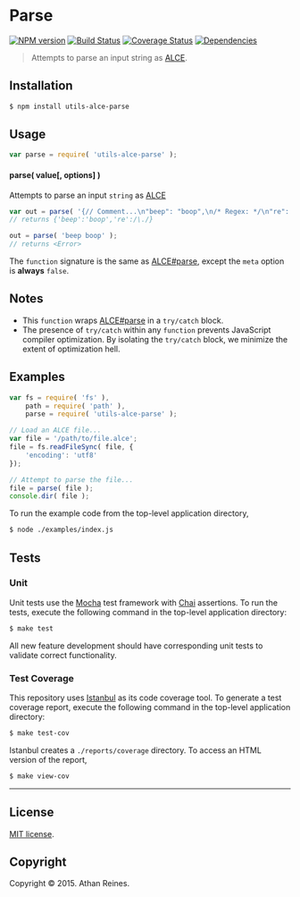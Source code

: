 Parse
===
[![NPM version][npm-image]][npm-url] [![Build Status][travis-image]][travis-url] [![Coverage Status][codecov-image]][codecov-url] [![Dependencies][dependencies-image]][dependencies-url]

> Attempts to parse an input string as [ALCE](https://github.com/walmartlabs/ALCE).


## Installation

``` bash
$ npm install utils-alce-parse
```


## Usage

``` javascript
var parse = require( 'utils-alce-parse' );
```

#### parse( value[, options] )

Attempts to parse an input `string` as [ALCE](https://github.com/walmartlabs/ALCE)

``` javascript
var out = parse( '{// Comment...\n"beep": "boop",\n/* Regex: */\n"re": /\./}' );
// returns {'beep':'boop','re':/\./}

out = parse( 'beep boop' );
// returns <Error>
```

The `function` signature is the same as [ALCE#parse](https://github.com/walmartlabs/ALCE), except the `meta` option is __always__ `false`.


## Notes

*	This `function` wraps [ALCE#parse](https://github.com/walmartlabs/ALCE) in a `try/catch` block.
*	The presence of `try/catch` within any `function` prevents JavaScript compiler optimization. By isolating the `try/catch` block, we minimize the extent of optimization hell.


## Examples

``` javascript
var fs = require( 'fs' ),
	path = require( 'path' ),
	parse = require( 'utils-alce-parse' );

// Load an ALCE file...
var file = '/path/to/file.alce';
file = fs.readFileSync( file, {
	'encoding': 'utf8'
});

// Attempt to parse the file...
file = parse( file );
console.dir( file );
```

To run the example code from the top-level application directory,

``` bash
$ node ./examples/index.js
```


## Tests

### Unit

Unit tests use the [Mocha](http://mochajs.org/) test framework with [Chai](http://chaijs.com) assertions. To run the tests, execute the following command in the top-level application directory:

``` bash
$ make test
```

All new feature development should have corresponding unit tests to validate correct functionality.


### Test Coverage

This repository uses [Istanbul](https://github.com/gotwarlost/istanbul) as its code coverage tool. To generate a test coverage report, execute the following command in the top-level application directory:

``` bash
$ make test-cov
```

Istanbul creates a `./reports/coverage` directory. To access an HTML version of the report,

``` bash
$ make view-cov
```


---
## License

[MIT license](http://opensource.org/licenses/MIT).


## Copyright

Copyright &copy; 2015. Athan Reines.


[npm-image]: http://img.shields.io/npm/v/utils-alce-parse.svg
[npm-url]: https://npmjs.org/package/utils-alce-parse

[travis-image]: http://img.shields.io/travis/kgryte/utils-alce-parse/master.svg
[travis-url]: https://travis-ci.org/kgryte/utils-alce-parse

[codecov-image]: https://img.shields.io/codecov/c/github/kgryte/utils-alce-parse/master.svg
[codecov-url]: https://codecov.io/github/kgryte/utils-alce-parse?branch=master

[dependencies-image]: http://img.shields.io/david/kgryte/utils-alce-parse.svg
[dependencies-url]: https://david-dm.org/kgryte/utils-alce-parse

[dev-dependencies-image]: http://img.shields.io/david/dev/kgryte/utils-alce-parse.svg
[dev-dependencies-url]: https://david-dm.org/dev/kgryte/utils-alce-parse

[github-issues-image]: http://img.shields.io/github/issues/kgryte/utils-alce-parse.svg
[github-issues-url]: https://github.com/kgryte/utils-alce-parse/issues
